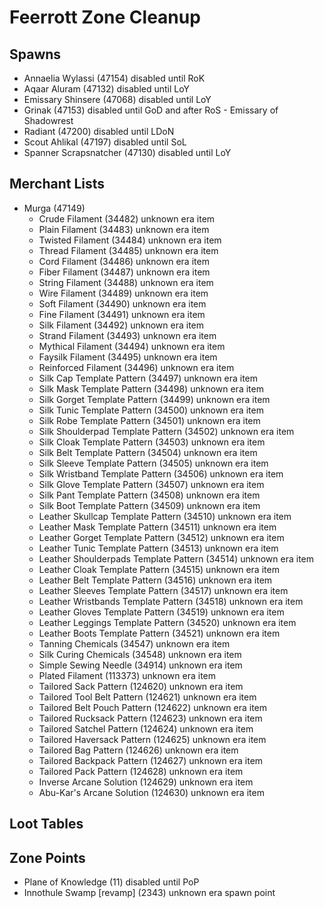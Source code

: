 # Feerrott Zone Cleanup

## Spawns

* Annaelia Wylassi (47154) disabled until RoK
* Aqaar Aluram (47132) disabled until LoY
* Emissary Shinsere (47068) disabled until LoY
* Grinak (47153) disabled until GoD and after RoS - Emissary of Shadowrest
* Radiant (47200) disabled until LDoN
* Scout Ahlikal (47197) disabled until SoL
* Spanner Scrapsnatcher (47130) disabled until LoY

## Merchant Lists

* Murga (47149)
  * Crude Filament (34482) unknown era item
  * Plain Filament (34483) unknown era item
  * Twisted Filament (34484) unknown era item
  * Thread Filament (34485) unknown era item
  * Cord Filament (34486) unknown era item
  * Fiber Filament (34487) unknown era item
  * String Filament (34488) unknown era item
  * Wire Filament (34489) unknown era item
  * Soft Filament (34490) unknown era item
  * Fine Filament (34491) unknown era item
  * Silk Filament (34492) unknown era item
  * Strand Filament (34493) unknown era item
  * Mythical Filament (34494) unknown era item
  * Faysilk Filament (34495) unknown era item
  * Reinforced Filament (34496) unknown era item
  * Silk Cap Template Pattern (34497) unknown era item
  * Silk Mask Template Pattern (34498) unknown era item
  * Silk Gorget Template Pattern (34499) unknown era item
  * Silk Tunic Template Pattern (34500) unknown era item
  * Silk Robe Template Pattern (34501) unknown era item
  * Silk Shoulderpad Template Pattern (34502) unknown era item
  * Silk Cloak Template Pattern (34503) unknown era item
  * Silk Belt Template Pattern (34504) unknown era item
  * Silk Sleeve Template Pattern (34505) unknown era item
  * Silk Wristband Template Pattern (34506) unknown era item
  * Silk Glove Template Pattern (34507) unknown era item
  * Silk Pant Template Pattern (34508) unknown era item
  * Silk Boot Template Pattern (34509) unknown era item
  * Leather Skullcap Template Pattern (34510) unknown era item
  * Leather Mask Template Pattern (34511) unknown era item
  * Leather Gorget Template Pattern (34512) unknown era item
  * Leather Tunic Template Pattern (34513) unknown era item
  * Leather Shoulderpads Template Pattern (34514) unknown era item
  * Leather Cloak Template Pattern (34515) unknown era item
  * Leather Belt Template Pattern (34516) unknown era item
  * Leather Sleeves Template Pattern (34517) unknown era item
  * Leather Wristbands Template Pattern (34518) unknown era item
  * Leather Gloves Template Pattern (34519) unknown era item
  * Leather Leggings Template Pattern (34520) unknown era item
  * Leather Boots Template Pattern (34521) unknown era item
  * Tanning Chemicals (34547) unknown era item
  * Silk Curing Chemicals (34548) unknown era item
  * Simple Sewing Needle (34914) unknown era item
  * Plated Filament (113373) unknown era item
  * Tailored Sack Pattern (124620) unknown era item
  * Tailored Tool Belt Pattern (124621) unknown era item
  * Tailored Belt Pouch Pattern (124622) unknown era item
  * Tailored Rucksack Pattern (124623) unknown era item
  * Tailored Satchel Pattern (124624) unknown era item
  * Tailored Haversack Pattern (124625) unknown era item
  * Tailored Bag Pattern (124626) unknown era item
  * Tailored Backpack Pattern (124627) unknown era item
  * Tailored Pack Pattern (124628) unknown era item
  * Inverse Arcane Solution (124629) unknown era item
  * Abu-Kar's Arcane Solution (124630) unknown era item
	
## Loot Tables

## Zone Points
* Plane of Knowledge (11) disabled until PoP
* Innothule Swamp [revamp] (2343) unknown era spawn point
